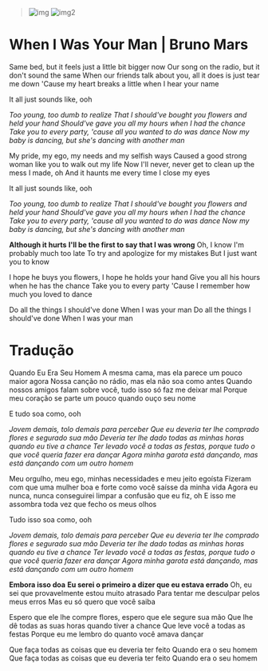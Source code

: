 > ![img](https://akamai.sscdn.co/letras/215x215/fotos/1/c/6/e/1c6e42f7e4293b9ccd8b9b2708c4dd77.jpg) ![img2](https://is5-ssl.mzstatic.com/image/thumb/Video/v4/27/5f/f8/275ff89c-de8a-ef20-8d4e-dd8dccaf0110/USATV1200782.sca1.jpg/640x360mv.jpg) 
# **When I Was Your Man** | Bruno Mars
Same bed, but it feels just a little bit bigger now
Our song on the radio, but it don't sound the same
When our friends talk about you, all it does is just tear me down
'Cause my heart breaks a little when I hear your name

It all just sounds like, ooh

*Too young, too dumb to realize*
*That I should've bought you flowers and held your hand*
*Should've gave you all my hours when I had the chance*
*Take you to every party, 'cause all you wanted to do was dance*
*Now my baby is dancing, but she's dancing with another man*

My pride, my ego, my needs and my selfish ways
Caused a good strong woman like you to walk out my life
Now I'll never, never get to clean up the mess I made, oh
And it haunts me every time I close my eyes

It all just sounds like, ooh

*Too young, too dumb to realize*
*That I should've bought you flowers and held your hand*
*Should've gave you all my hours when I had the chance*
*Take you to every party, 'cause all you wanted to do was dance*
*Now my baby is dancing, but she's dancing with another man*

__Although it hurts__
__I'll be the first to say that I was wrong__
Oh, I know I'm probably much too late
To try and apologize for my mistakes
But I just want you to know

I hope he buys you flowers, I hope he holds your hand
Give you all his hours when he has the chance
Take you to every party
'Cause I remember how much you loved to dance

Do all the things I should've done
When I was your man
Do all the things I should've done
When I was your man 
# Tradução
Quando Eu Era Seu Homem
A mesma cama, mas ela parece um pouco maior agora
Nossa canção no rádio, mas ela não soa como antes
Quando nossos amigos falam sobre você, tudo isso só faz me deixar mal
Porque meu coração se parte um pouco quando ouço seu nome

E tudo soa como, ooh

*Jovem demais, tolo demais para perceber*
*Que eu deveria ter lhe comprado flores e segurado sua mão*
*Deveria ter lhe dado todas as minhas horas quando eu tive a chance*
*Ter levado você a todas as festas, porque tudo o que você queria fazer era dançar*
*Agora minha garota está dançando, mas está dançando com um outro homem*

Meu orgulho, meu ego, minhas necessidades e meu jeito egoísta
Fizeram com que uma mulher boa e forte como você saísse da minha vida
Agora eu nunca, nunca conseguirei limpar a confusão que eu fiz, oh
E isso me assombra toda vez que fecho os meus olhos

Tudo isso soa como, ooh

*Jovem demais, tolo demais para perceber*
*Que eu deveria ter lhe comprado flores e segurado sua mão*
*Deveria ter lhe dado todas as minhas horas quando eu tive a chance*
*Ter levado você a todas as festas, porque tudo o que você queria fazer era dançar*
*Agora minha garota está dançando, mas está dançando com um outro homem*

__Embora isso doa__
__Eu serei o primeiro a dizer que eu estava errado__
Oh, eu sei que provavelmente estou muito atrasado
Para tentar me desculpar pelos meus erros
Mas eu só quero que você saiba

Espero que ele lhe compre flores, espero que ele segure sua mão
Que lhe dê todas as suas horas quando tiver a chance
Que leve você a todas as festas
Porque eu me lembro do quanto você amava dançar

Que faça todas as coisas que eu deveria ter feito
Quando era o seu homem
Que faça todas as coisas que eu deveria ter feito
Quando era o seu homem




